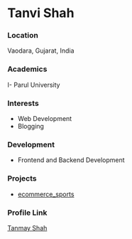 # Tanvi Shah

### Location

Vaodara, Gujarat, India

### Academics

I- Parul University

### Interests

- Web Development
- Blogging

### Development

- Frontend and Backend Development

### Projects

- [ecommerce_sports](https://github.com/Tanvi-shah02/ecommerce_sports)

### Profile Link

[Tanmay Shah](https://github.com/Tanvi-shah02)